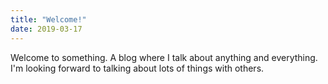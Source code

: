 ```yaml
---
title: "Welcome!"
date: 2019-03-17
---
```

Welcome to something. A blog where I talk about anything and everything. I'm looking forward to talking about lots of things with others.
